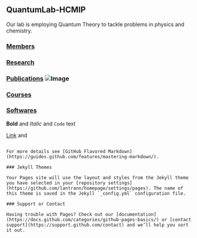## QuantumLab-HCMIP

Our lab is employing Quantum Theory to tackle problems in physics and chemistry. 

### [Members](Members)
### [Research](Research) 
### [Publications](Publications) ![Image](src)
### [Courses](Courses)
### [Softwares](Softwares)

**Bold** and _Italic_ and `Code` text

[Link](url) and 
```

For more details see [GitHub Flavored Markdown](https://guides.github.com/features/mastering-markdown/).

### Jekyll Themes

Your Pages site will use the layout and styles from the Jekyll theme you have selected in your [repository settings](https://github.com/lantrann/homepage/settings/pages). The name of this theme is saved in the Jekyll `_config.yml` configuration file.

### Support or Contact

Having trouble with Pages? Check out our [documentation](https://docs.github.com/categories/github-pages-basics/) or [contact support](https://support.github.com/contact) and we’ll help you sort it out.
